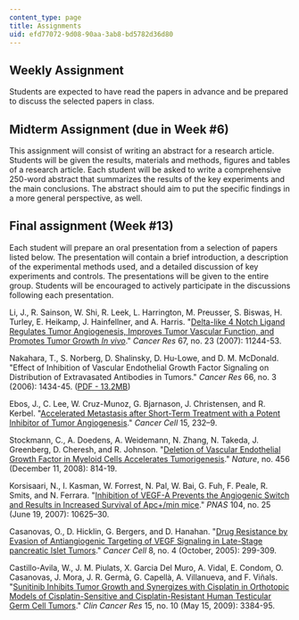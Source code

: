 ```yaml
---
content_type: page
title: Assignments
uid: efd77072-9d08-90aa-3ab8-bd5782d36d80
---
```


Weekly Assignment
-----------------

Students are expected to have read the papers in advance and be prepared to discuss the selected papers in class.

Midterm Assignment (due in Week #6)
-----------------------------------

This assignment will consist of writing an abstract for a research article. Students will be given the results, materials and methods, figures and tables of a research article. Each student will be asked to write a comprehensive 250-word abstract that summarizes the results of the key experiments and the main conclusions. The abstract should aim to put the specific findings in a more general perspective, as well.

Final assignment (Week #13)
---------------------------

Each student will prepare an oral presentation from a selection of papers listed below. The presentation will contain a brief introduction, a description of the experimental methods used, and a detailed discussion of key experiments and controls. The presentations will be given to the entire group. Students will be encouraged to actively participate in the discussions following each presentation.

Li, J., R. Sainson, W. Shi, R. Leek, L. Harrington, M. Preusser, S. Biswas, H. Turley, E. Heikamp, J. Hainfellner, and A. Harris. "[Delta-like 4 Notch Ligand Regulates Tumor Angiogenesis, Improves Tumor Vascular Function, and Promotes Tumor Growth _In vivo_](http://cancerres.aacrjournals.org/content/67/23/11244.full)." _Cancer Res_ 67, no. 23 (2007): 11244-53.

Nakahara, T., S. Norberg, D. Shalinsky, D. Hu-Lowe, and D. M. McDonald. "Effect of Inhibition of Vascular Endothelial Growth Factor Signaling on Distribution of Extravasated Antibodies in Tumors." _Cancer Res_ 66, no. 3 (2006): 1434-45. ([PDF - 13.2MB](http://cancerres.aacrjournals.org/content/66/3/1434.full.pdf))

Ebos, J., C. Lee, W. Cruz-Munoz, G. Bjarnason, J. Christensen, and R. Kerbel. "[Accelerated Metastasis after Short-Term Treatment with a Potent Inhibitor of Tumor Angiogenesis](http://www.ncbi.nlm.nih.gov/pubmed/19249681)." _Cancer Cell_ 15, 232–9.

Stockmann, C., A. Doedens, A. Weidemann, N. Zhang, N. Takeda, J. Greenberg, D. Cheresh, and R. Johnson. "[Deletion of Vascular Endothelial Growth Factor in Myeloid Cells Accelerates Tumorigenesis](http://dx.doi.org/10.1038/nature07445)." _Nature_, no. 456 (December 11, 2008): 814-19.

Korsisaari, N., I. Kasman, W. Forrest, N. Pal, W. Bai, G. Fuh, F. Peale, R. Smits, and N. Ferrara. "[Inhibition of VEGF-A Prevents the Angiogenic Switch and Results in Increased Survival of Apc+/min mice](http://www.ncbi.nlm.nih.gov/pmc/articles/PMC1888576/)." _PNAS_ 104, no. 25 (June 19, 2007): 10625–30.

Casanovas, O., D. Hicklin, G. Bergers, and D. Hanahan. "[Drug Resistance by Evasion of Antiangiogenic Targeting of VEGF Signaling in Late-Stage pancreatic Islet Tumors](http://www.ncbi.nlm.nih.gov/pubmed/16226705)." _Cancer Cell_ 8, no. 4 (October, 2005): 299-309.

Castillo-Avila, W., J. M. Piulats, X. Garcia Del Muro, A. Vidal, E. Condom, O. Casanovas, J. Mora, J. R. Germà, G. Capellà, A. Villanueva, and F. Viñals. "[Sunitinib Inhibits Tumor Growth and Synergizes with Cisplatin in Orthotopic Models of Cisplatin-Sensitive and Cisplatin-Resistant Human Testicular Germ Cell Tumors](http://clincancerres.aacrjournals.org/content/15/10/3384.long)." _Clin Cancer Res_ 15, no. 10 (May 15, 2009): 3384-95.